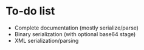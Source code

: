 # To-do list

* Complete documentation (mostly serialize/parse)
* Binary serialization (with optional base64 stage)
* XML serialization/parsing
